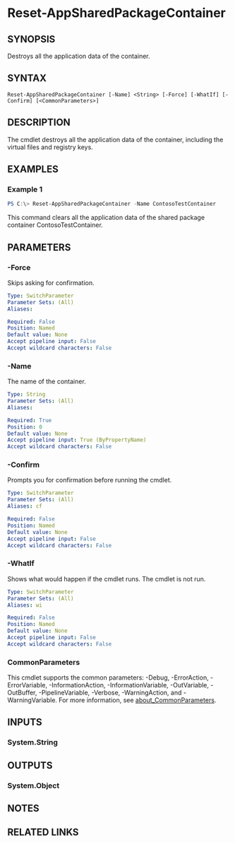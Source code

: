 ﻿---
external help file: Microsoft.Windows.Appx.PackageManager.Commands.dll-Help.xml
Module Name: appx
online version: https://docs.microsoft.com/powershell/module/appx/reset-appsharedpackagecontainer?view=windowsserver2022-ps&wt.mc_id=ps-gethelp
schema: 2.0.0
---

# Reset-AppSharedPackageContainer

## SYNOPSIS
Destroys all the application data of the container.

## SYNTAX

```
Reset-AppSharedPackageContainer [-Name] <String> [-Force] [-WhatIf] [-Confirm] [<CommonParameters>]
```

## DESCRIPTION
The cmdlet destroys all the application data of the container,
including the virtual files and registry keys.

## EXAMPLES

### Example 1
```powershell
PS C:\> Reset-AppSharedPackageContainer -Name ContosoTestContainer
```

This command clears all the application data of the shared package container ContosoTestContainer.

## PARAMETERS

### -Force
Skips asking for confirmation.

```yaml
Type: SwitchParameter
Parameter Sets: (All)
Aliases:

Required: False
Position: Named
Default value: None
Accept pipeline input: False
Accept wildcard characters: False
```

### -Name
The name of the container.

```yaml
Type: String
Parameter Sets: (All)
Aliases:

Required: True
Position: 0
Default value: None
Accept pipeline input: True (ByPropertyName)
Accept wildcard characters: False
```

### -Confirm
Prompts you for confirmation before running the cmdlet.

```yaml
Type: SwitchParameter
Parameter Sets: (All)
Aliases: cf

Required: False
Position: Named
Default value: None
Accept pipeline input: False
Accept wildcard characters: False
```

### -WhatIf
Shows what would happen if the cmdlet runs.
The cmdlet is not run.

```yaml
Type: SwitchParameter
Parameter Sets: (All)
Aliases: wi

Required: False
Position: Named
Default value: None
Accept pipeline input: False
Accept wildcard characters: False
```

### CommonParameters
This cmdlet supports the common parameters: -Debug, -ErrorAction, -ErrorVariable, -InformationAction, -InformationVariable, -OutVariable, -OutBuffer, -PipelineVariable, -Verbose, -WarningAction, and -WarningVariable. For more information, see [about_CommonParameters](http://go.microsoft.com/fwlink/?LinkID=113216).

## INPUTS

### System.String

## OUTPUTS

### System.Object
## NOTES

## RELATED LINKS
